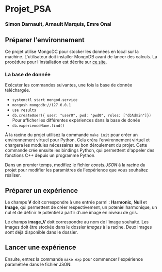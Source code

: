 # Projet_PSA
### Simon Darnault, Arnault Marquis, Emre Onal

## Préparer l'environnement
Ce projet utilise MongoDC pour stocker les données en local sur la machine. L'utilisateur doit installer MongoDB avant de lancer des calculs. La procédure pour l'installation est décrite sur [ce site](https://www.mongodb.com/docs/manual/administration/install-community/).

### La base de donnée
Exécuter les commandes suivantes, une fois la base de donnée téléchargée.
- ```systemctl start mongod.service```
- ```mongosh mongodb://127.0.0.1```
- ```use results```
- ```db.createUser({ user: "user0", pwd: "pwd0", roles: ["dbAdmin"]})```
Pour afficher les différentes expériences dans la base de donée
- ```db.experienceName.find()```

À la racine du projet utilisez la commande `make init` pour créer un environnement virtuel pour Python. Cela créra l'environnement virtuel et chargera les modules nécessaires au bon déroulement du projet. Cette commande crée ensuite les bindings Python, qui permettent d'appeler des fonctions C++ depuis un programme Python.

Dans un premier temps, modifiez le fichier *consts.JSON* à la racine du projet pour modifier les paramètres de l'expérience que vous souhaitez réaliser.

## Préparer un expérience
Le champs **V** doit correspondre à une entrée parmi : **Harmonic**, **Null** et **Image**, qui permettent de créer respectivement, un poteniel harmonique, un nul et de définir le potentiel à partir d'une image en niveau de gris.

Le champs **image_V** doit correspondre au nom de l'image souhaité. Les images doit être stockée dans le dossier *images* à la racine. Deux images sont déjà disponible dans le dossier.

## Lancer une expérience
Ensuite, entrez la commande `make exp` pour commencer l'expérience paramétrée dans le fichier JSON.
